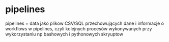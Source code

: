 # pipelines
 pipelines + data jako plikow CSV/SQL przechowujących dane i informacje o workflows w pipelines, czyli kolejnych procesów wykonywanych przy wykorzystaniu np bashowych  i pythonowych skryuptow
